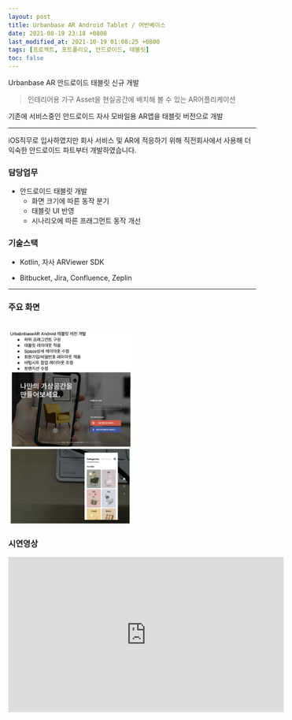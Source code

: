 ```yaml
---
layout: post
title: Urbanbase AR Android Tablet / 어반베이스
date: 2021-08-19 23:18 +0800
last_modified_at: 2021-10-19 01:08:25 +0800
tags: [프로젝트, 포트폴리오, 안드로이드, 태블릿]
toc: false
---
```



Urbanbase AR 안드로이드 태블릿 신규 개발

> 인테리어용 가구 Asset을 현실공간에 배치해 볼 수 있는 AR어플리케이션

기존에 서비스중인 안드로이드 자사 모바일용 AR앱을 태블릿 버전으로 개발

***
iOS직무로 입사하였지만 회사 서비스 및 AR에 적응하기 위해 직전회사에서 사용해 더 익숙한 안드로이드 파트부터 개발하였습니다.

### 담당업무

- 안드로이드 태블릿 개발
  - 화면 크기에 따른 동작 분기
  - 태블릿 UI 반영
  - 시나리오에 따른 프래그먼트 동작 개선
  
### 기술스택

- Kotlin, 자사 ARViewer SDK

- Bitbucket, Jira, Confluence, Zeplin
  
***

### 주요 화면
<br>
<img width="50%" src="/assets/images/ubar_android.png">

<br class="clearer" />

### 시연영상

<iframe width="560" height="315" src="https://www.youtube.com/embed/GhNUubXoAQ8" frameborder="0" allow="accelerometer; autoplay; encrypted-media; gyroscope; picture-in-picture" allowfullscreen></iframe>

